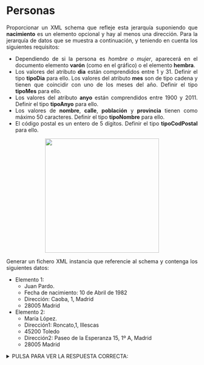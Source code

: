 <div align="justify">

# Personas

Proporcionar un XML schema que refleje esta jerarquía suponiendo que __nacimiento__ es un elemento opcional y hay al menos una dirección. Para la jerarquía de datos que se muestra a continuación, y teniendo en cuenta los siguientes requisitos:
- Dependiendo de si la persona es _hombre o mujer_, aparecerá en el documento elemento __varón__ (como en el gráfico) o el elemento __hembra__.
- Los valores del atributo __dia__ están comprendidos entre 1 y 31. Definir el tipo __tipoDia__ para ello.
Los valores del atributo __mes__ son de tipo cadena y tienen que coincidir con uno de los meses del año. Definir el tipo __tipoMes__ para ello.
- Los valores del atributo __anyo__ están comprendidos entre 1900 y 2011. Definir el tipo __tipoAnyo__ para ello.
- Los valores de __nombre__, __calle__, __población__ y __provincia__ tienen como máximo 50 caracteres. Definir el tipo __tipoNombre__ para ello.
- El código postal es un entero de 5 dígitos. Definir el tipo __tipoCodPostal__ para ello.


<div align="center">
  <img width="300px" src="https://6d0131f9-a-62cb3a1a-s-sites.googlegroups.com/site/todoxmldtd/ejercicios/enunciados/35-ejercicios-xmlschema-avanzados/ejercicio-xmlschema-avanzado-4-obtener-schema-a-partir-de-una-jerarquia-de-datos/esquema.jpg?attachauth=ANoY7cpAu3b9alheZboWnZDbZhffqL00YS0v2hVeFFvJe54h0cg0XV7nJqk8j-Ti2si2PoftVQYBtF4fpefi69Z9Ks1Hc0wRKYkQc5jFkk3boS8L1rpFlsLyE0T_6X3wtocx467tWxCexEth9mYsQHkDH1NcDdiIVT4Or8e3_vyVh2XlWHYjRl4zIJyenoneoLHpFQ5AY5Lj1UujpFai3sdXtvn108FwM0hvgSvFyFgz65F-wAAuRd8lwM6j5VQuQfDdsVH2wD1kaDsNzQNniB4mvWAS2Qq_hoqxf5ZDxRyz4RJug3qjGKJaBNEnEnx90JsX7ODDN1kCxghVRw6PEERFOSgBBfYT8FhEUwmJ9F-NZS6syNhtJ4ozj-x7uWN-sdHMaOUw_OLFKXuBjfU32jRbdaBzCHr0JA%3D%3D&attredirects=0">
</div>

  Generar un fichero XML instancia que referencie al schema y contenga los siguientes datos:
  - Elemento 1:
    - Juan Pardo.
    - Fecha de nacimiento: 10 de Abril de 1982
    - Dirección: Caoba, 1, Madrid
    - 28005 Madrid
  - Elemento 2:
    - María López.
    - Dirección1: Roncato,1, Illescas
    - 45200 Toledo
    - Dirección2: Paseo de la Esperanza 15, 1º A, Madrid
    - 28005 Madrid


<details>
  <summary>PULSA PARA VER LA RESPUESTA CORRECTA:</summary>

```xml
<?xml version='1.0' encoding="ISO-8859-1"?>

<personas xmlns:xsi="http://www.w3.org/2001/XMLSchema-instance"
 xsi:noNamespaceSchemaLocation="personas.xsd">
 <persona>
    <nombre>Juan Pardo</nombre>
    <nacimiento dia="10" mes="Abril" anyo="1982"/>
    <direccion>
       <calle>Caoba, 1</calle>
       <poblacion>Madrid</poblacion>
       <provincia>Madrid</provincia>
       <cpostal>28005</cpostal>
    </direccion>
    <varon />
 </persona>
 <persona>
    <nombre>María López</nombre>
    <direccion>
       <calle>Roncato, 1</calle>
       <poblacion>Illescas</poblacion>
       <provincia>Toledo</provincia>
       <cpostal>45200</cpostal>
    </direccion>
    <direccion>
       <calle>Paseo de la Esperanza, 15 - 1º A</calle>
       <poblacion>Madrid</poblacion>
       <provincia>Madrid</provincia>
       <cpostal>28005</cpostal>
    </direccion>
    <hembra />
 </persona>
</personas>
```

con el __xsd__ _personas.xsd_:

```xml
<?xml version="1.0" encoding="ISO-8859-1"?>
<xsd:schema xmlns:xsd="http://www.w3.org/2001/XMLSchema">

 <xsd:simpleType name="tipoDia">
   <xsd:restriction base="xsd:positiveInteger">
     <xsd:minInclusive value="1"/>
     <xsd:maxInclusive value="31"/>
   </xsd:restriction>
 </xsd:simpleType>
   <xsd:simpleType name="tipoMes">
      <xsd:restriction base="xsd:string">
        <xsd:enumeration value="Enero"/>
        <xsd:enumeration value="Febrero"/>
        <xsd:enumeration value="Marzo"/>
        <xsd:enumeration value="Abril"/>
        <xsd:enumeration value="Mayo"/>
        <xsd:enumeration value="Junio"/>
        <xsd:enumeration value="Julio"/>
        <xsd:enumeration value="Agosto"/>
        <xsd:enumeration value="Septiembre"/>
        <xsd:enumeration value="Octubre"/>
        <xsd:enumeration value="Noviembre"/>
        <xsd:enumeration value="Diciembre"/>
      </xsd:restriction>
   </xsd:simpleType>

 <xsd:simpleType name="tipoAnyo">
   <xsd:restriction base="xsd:positiveInteger">
     <xsd:minInclusive value="1900"/>
     <xsd:maxInclusive value="2011"/>
   </xsd:restriction>
 </xsd:simpleType>

 <xsd:simpleType name="tipoNombre">
   <xsd:restriction base="xsd:string">
     <xsd:maxLength value="50"/>
   </xsd:restriction>
   </xsd:simpleType>

 <xsd:simpleType name="tipoCodPostal">
   <xsd:restriction base="xsd:positiveInteger">
     <xsd:totalDigits value="5"/>
   </xsd:restriction>
 </xsd:simpleType>

 <xsd:element name="nombre" type="tipoNombre"/>
 <xsd:element name="apellidos" type="tipoNombre"/>
 <xsd:element name="calle" type="tipoNombre"/>
 <xsd:element name="poblacion" type="tipoNombre"/>
 <xsd:element name="provincia" type="tipoNombre"/>

 <xsd:element name="varon"/>
 <xsd:element name="hembra"/>
 <xsd:element name="cpostal" type="tipoCodPostal"/>

 <xsd:element name="nacimiento">
 <xsd:complexType>
   <xsd:simpleContent>
     <xsd:extension base="xsd:string">
       <xsd:attribute name="dia" type="tipoDia"/>
       <xsd:attribute name="mes" type="tipoMes"/>
       <xsd:attribute name="anyo" type="tipoAnyo"/>
     </xsd:extension>
   </xsd:simpleContent>
 </xsd:complexType>
 </xsd:element>

 <xsd:element name="direccion">
 <xsd:complexType>
   <xsd:sequence>
     <xsd:element ref="calle" maxOccurs="unbounded"/>
     <xsd:element ref="poblacion" maxOccurs="unbounded"/>
     <xsd:element ref="provincia" maxOccurs="unbounded"/>
     <xsd:element ref="cpostal" maxOccurs="unbounded"/>
   </xsd:sequence>
 </xsd:complexType>
 </xsd:element>

 <xsd:element name="personas">
   <xsd:complexType>
     <xsd:sequence>
       <xsd:element ref="persona" maxOccurs="unbounded"/>
     </xsd:sequence>
   </xsd:complexType>
 </xsd:element>

 <xsd:element name="persona">
 <xsd:complexType>
   <xsd:sequence>
     <xsd:element ref="nombre"/>
     <xsd:element ref="nacimiento" minOccurs="0" maxOccurs="1"/>
     <xsd:element ref="direccion" maxOccurs="unbounded"/>
     <xsd:choice>
       <xsd:element ref="varon"/>
       <xsd:element ref="hembra"/>
     </xsd:choice>
   </xsd:sequence>
 </xsd:complexType>
 </xsd:element>

</xsd:schema>
```

</details>


</div>
